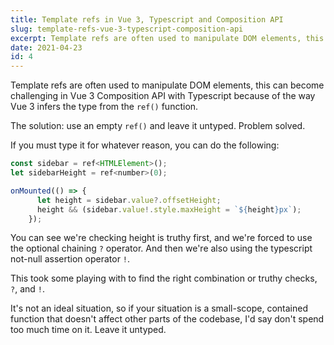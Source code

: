 ```yaml
---
title: Template refs in Vue 3, Typescript and Composition API
slug: template-refs-vue-3-typescript-composition-api
excerpt: Template refs are often used to manipulate DOM elements, this can become challenging in Vue 3 Composition API with Typescript because of the way Vue 3 infers the type from the `ref()` function.
date: 2021-04-23
id: 4
---
```


Template refs are often used to manipulate DOM elements, this can become challenging in Vue 3 Composition API with Typescript because of the way Vue 3 infers the type from the `ref()` function.

The solution: use an empty `ref()` and leave it untyped. Problem solved.

If you must type it for whatever reason, you can do the following:

```js
const sidebar = ref<HTMLElement>();
let sidebarHeight = ref<number>(0);

onMounted(() => {
      let height = sidebar.value?.offsetHeight;
      height && (sidebar.value!.style.maxHeight = `${height}px`);
    });
```

You can see we're checking height is truthy first, and we're forced to use the optional chaining `?` operator.
And then we're also using the typescript not-null assertion operator `!`.

This took some playing with to find the right combination or truthy checks, `?`, and `!`.

It's not an ideal situation, so if your situation is a small-scope, contained function that doesn't affect other parts of the codebase, I'd say don't spend too much time on it. Leave it untyped.

